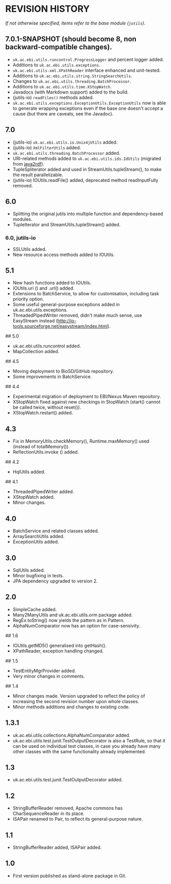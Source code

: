 # REVISION HISTORY

*If not otherwise specified, items refer to the base module (`jutils`)*. 

## 7.0.1-SNAPSHOT (should become 8, non backward-compatible changes).
  * `uk.ac.ebi.utils.runcontrol.ProgressLogger` and percent logger added.
  * Additions to `uk.ac.ebi.utils.exceptions`. 
  * `uk.ac.ebi.utils.xml.XPathReader` interface enhanced and unit-tested.
  * Additions to `uk.ac.ebi.utils.string.StringSearchUtils`.
  * Changes to `uk.ac.ebi.utils.threading.BatchProcessor`.
  * Additions to `uk.ac.ebi.utils.time.XStopWatch`.
  * Javadocs (with Markdown support) added to the build.
  * (jutils-io) `readFiles()` methods added.
  * `uk.ac.ebi.utils.exceptions.ExceptionUtils.ExceptionUtils` now is able to generate wrapping exceptions even if the 
  base one doesn't accept a cause (but there are caveats, see the Javadoc).

## 7.0
  * (jutils-io) `uk.ac.ebi.utils.io.Unix4jUtils` added.
  * (jutils-io) `XmlFilterUtils` added.
  * `uk.ac.ebi.utils.threading.BatchProcessor` added.
  * URI-related methods added to `uk.ac.ebi.utils.ids.IdUtils` (migrated from [java2rdf](https://github.com/EBIBioSamples/java2rdf)).
  * TupleSpliterator added and used in StreamUtils.tupleStream(), to make the result parallelizable.
  * (jutils-io) IOUtils.readFile() added, deprecated method readInputFully removed.
  
## 6.0
  * Splitting the original jutils into multiple function and dependency-based modules.
  * TupleIterator and StreamUtils.tupleStream() added.

### 6.0, jutils-io
  * SSLUtils added.
  * New resource access methods added to IOUtils.

## 5.1
  * New hash functions added to IOUtils.
  * IOUtils.uri () and .url() added.
  * Extensions to BatchService, to allow for customisation, including task priority option.
  * Some useful general-purpose exceptions added in uk.ac.ebi.utils.exceptions.
  * ThreadedPipedWriter removed, didn't make much sense, use EasyStream instead 
  (http://io-tools.sourceforge.net/easystream/index.html).

## 5.0
  * uk.ac.ebi.utils.runcontrol added.
  * MapCollection added.

## 4.5
  * Moving deployment to BioSD/GitHub repository.
  * Some improvements in BatchService.

## 4.4
  * Experimental migration of deployment to EBI/Nexus Maven repository.
  * XStopWatch fixed against new checkings in StopWatch (start() cannot be called twice, without reset()).
  * XStopWatch.restart() added.
  
## 4.3
  * Fix in MemoryUtils.checkMemory(), Runtime.maxMemory() used (instead of totalMemory()).
  * ReflectionUtils.invoke () added.

## 4.2
  * HqlUtils added.

## 4.1
  * ThreadedPipedWriter added.
  * XStopWatch added.
  * Minor changes.
  
## 4.0
  * BatchService and related classes added.
  * ArraySearchUtils added.
  * ExceptionUtils added.

## 3.0
  * SqlUtils added.
  * Minor bugfixing in tests. 
  * JPA dependency upgraded to version 2.
 
## 2.0
  * SimpleCache added.
  * Many2ManyUtils and uk.ac.ebi.utils.orm package added.
  * RegEx.toString() now yields the pattern as in Pattern.
  * AlphaNumComparator now has an option for case-sensivity.

## 1.6
  * IOUtils.getMD5() generalised into getHash().
  * XPathReader, exception handling changed.

## 1.5
  * TestEntityMgrProvider added.
  * Very minor changes in comments.
  
## 1.4
  * Minor changes made. Version upgraded to reflect the policy of increasing the second revision number upon whole 
  classes.
  * Minor methods additions and changes to existing code.
  
## 1.3.1 
  * uk.ac.ebi.utils.collections.AlphaNumComparator added.   
  * uk.ac.ebi.utils.test.junit.TestOutputDecorator is also a TestRule, so that it can be used on individual test 
  classes, in case you already have many other classes with the same functionality already implemented.

## 1.3
  * uk.ac.ebi.utils.test.junit.TestOutputDecorator added.

## 1.2
  * StringBufferReader removed, Apache commons has CharSequenceReader in its place.
  * ISAPair renamed to Pair, to reflect its general-purpose nature.

## 1.1
  * StringBufferReader added, ISAPair added.

## 1.0 
  * First version published as stand-alone package in Git.
  
